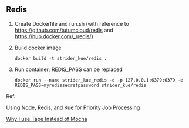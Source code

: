 ## Redis

1. Create Dockerfile and run.sh (with reference to https://github.com/tutumcloud/redis and https://hub.docker.com/_/redis/)


2. Build docker image

   ```docker build -t strider_kue/redis .```


3. Run container; REDIS_PASS can be replaced

   ```docker run --name strider_kue_redis -d -p 127.0.0.1:6379:6379 -e REDIS_PASS=myredissecretpassword strider_kue/redis```

Ref.

[Using Node, Redis, and Kue for Priority Job Processing](https://ifelse.io/2016/02/23/using-node-redis-and-kue-for-priority-job-processing/)

[Why I use Tape Instead of Mocha](https://medium.com/javascript-scene/why-i-use-tape-instead-of-mocha-so-should-you-6aa105d8eaf4#.wrpgzj2pe)
